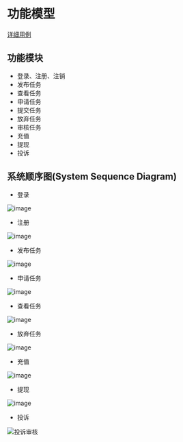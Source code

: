 # 功能模型

[详细用例](../Requirement/Usecase_Diagram.md)

## 功能模块

- 登录、注册、注销
- 发布任务
- 查看任务
- 申请任务
- 提交任务
- 放弃任务
- 审核任务
- 充值
- 提现
- 投诉

## 系统顺序图(System Sequence Diagram)

- 登录

![image](image/image1.png)

- 注册

![image](image/image2.png)

- 发布任务

![image](image/image3.png)

- 申请任务

![image](image/image4.png)

- 查看任务

![image](image/image5.png)



- 放弃任务

![image](image/image7.png)



- 充值

![image](image/image9.png)

- 提现 

![image](image/image10.png)

- 投诉

![投诉审核](image/image12.png)

